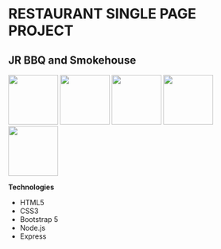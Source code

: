 # RESTAURANT SINGLE PAGE PROJECT
## JR BBQ and Smokehouse

<img src="https://github.com/jasonereid/restaurant-page/assets/94079137/5b836993-6f84-4c18-9e67-53e0570829d7" width="100px" />
<img src="https://github.com/jasonereid/restaurant-page/assets/94079137/cca7cd37-eaaf-4895-8820-98d0eb9e8ff8" width="100px" />
<img src="https://github.com/jasonereid/restaurant-page/assets/94079137/030d51a3-1f8c-4088-bdbc-85486b05f839" width="100px" />
<img src="https://github.com/jasonereid/restaurant-page/assets/94079137/7f37300f-f25e-47d2-91f6-0131b95281c1" width="100px" />
<img src="https://github.com/jasonereid/restaurant-page/assets/94079137/b70636e8-ed20-42a2-9a63-1d16de533c1b" width="100px" />


**Technologies**
- HTML5
- CSS3
- Bootstrap 5
- Node.js
- Express
